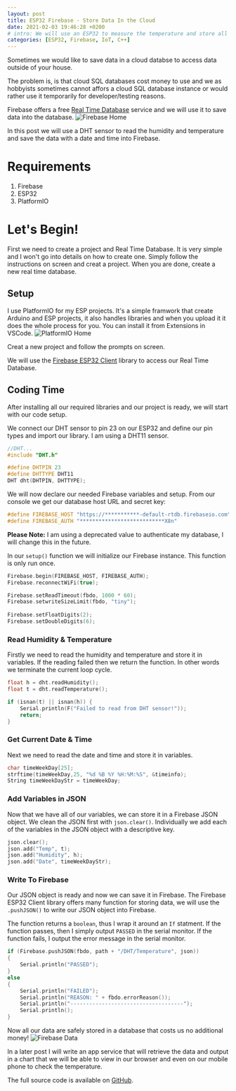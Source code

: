 ```yaml
---
layout: post
title: ESP32 Firebase - Store Data In the Cloud
date: 2021-02-03 19:46:28 +0200
# intro: We will use an ESP32 to measure the temperature and store all reading in a Firebase Realtime Database.
categories: [ESP32, Firebase, IoT, C++]
---
```


Sometimes we would like to save data in a cloud databse to access data outside of your house.

The problem is, is that cloud SQL databases cost money to use and we as hobbyists sometimes cannot affors a cloud SQL database instance or would rather use it temporarily for developer/testing reasons.

Firebase offers a free [Real Time Database](https://en.wikipedia.org/wiki/Real-time_database#:~:text=A%20real%2Dtime%20database%20is,very%20rapidly%20and%20is%20dynamic.) service and we will use it to save data into the database.
![Firebase Home](https://user-images.githubusercontent.com/17809351/106787652-a6693500-6658-11eb-94d0-e31d157ef444.png)

In this post we will use a DHT sensor to read the humidity and temperature and save the data with a date and time into Firebase.

# Requirements
1. Firebase
2. ESP32
3. PlatformIO

# Let's Begin!
First we need to create a project and Real Time Database. It is very simple and I won't go into details on how to create one. Simply follow the instructions on screen and creat a project. When you are done, create a new real time database.

## Setup

I use PlatformIO for my ESP projects. It's a simple framwork that create Arduino and ESP projects, it also handles libraries and when you upload it it does the whole process for you. You can install it from Extensions in VSCode.
![PlatformIO Home](https://user-images.githubusercontent.com/17809351/106788125-39a26a80-6659-11eb-8110-d49b27d6e659.png)

Creat a new project and follow the prompts on screen.

We will use the [Firebase ESP32 Client](https://github.com/mobizt/Firebase-ESP32) library to access our Real Time Database.

## Coding Time
After installing all our required libraries and our project is ready, we will start with our code setup.

We connect our DHT sensor to pin 23 on our ESP32 and define our pin types and import our library. I am using a DHT11 sensor.
```cpp
//DHT...
#include "DHT.h"

#define DHTPIN 23     
#define DHTTYPE DHT11
DHT dht(DHTPIN, DHTTYPE);
```

We will now declare our needed Firebase variables and setup. From our console we get our database host URL and secret key:
```cpp
#define FIREBASE_HOST "https://***********-default-rtdb.firebaseio.com"
#define FIREBASE_AUTH "***************************X8n"
```
**Please Note:** I am using a deprecated value to authenticate my database, I will change this in the future.

In our `setup()` function we will initialize our Firebase instance. This function is only run once.
```cpp
Firebase.begin(FIREBASE_HOST, FIREBASE_AUTH);
Firebase.reconnectWiFi(true);

Firebase.setReadTimeout(fbdo, 1000 * 60);
Firebase.setwriteSizeLimit(fbdo, "tiny");
                                                                
Firebase.setFloatDigits(2);
Firebase.setDoubleDigits(6);
```

### Read Humidity & Temperature
Firstly we need to read the humidity and temperature and store it in variables. If the reading failed then we return the function. In other words we terminate the current loop cycle.
```cpp
float h = dht.readHumidity();
float t = dht.readTemperature();

if (isnan(t) || isnan(h)) {    
    Serial.println(F("Failed to read from DHT sensor!"));
    return;
}
```

### Get Current Date & Time
Next we need to read the date and time and store it in variables.
```cpp
char timeWeekDay[25];
strftime(timeWeekDay,25, "%d %B %Y %H:%M:%S", &timeinfo);
String timeWeekDayStr = timeWeekDay;
```

### Add Variables in JSON
Now that we have all of our variables, we can store it in a Firebase JSON object. We clean the JSON first with `json.clear()`. Individually we add each of the variables in the JSON object with a descriptive key.
```cpp
json.clear();
json.add("Temp", t);
json.add("Humidity", h);
json.add("Date", timeWeekDayStr);
```

### Write To Firebase
Our JSON object is ready and now we can save it in Firebase. The Firebase ESP32 Client library offers many function for storing data, we will use the `.pushJSON()` to write our JSON object into Firebase.

The function returns a `boolean`, thus I wrap it around an `If` statment. If the function passes, then I simply output `PASSED` in the serial monitor. If the function fails, I output the error message in the serial monitor.
```cpp
if (Firebase.pushJSON(fbdo, path + "/DHT/Temperature", json))
{
    Serial.println("PASSED");
}
else
{
    Serial.println("FAILED");
    Serial.println("REASON: " + fbdo.errorReason());
    Serial.println("------------------------------------");
    Serial.println();
}
```

Now all our data are safely stored in a database that costs us no additional money!
![Firebase Data](https://user-images.githubusercontent.com/17809351/106792569-f77c2780-665e-11eb-8a14-a8fd8cdb1d69.jpg)

In a later post I will write an app service that will retrieve the data and output in a chart that we will be able to view in our browser and even on our mobile phone to check the temperature.

The full source code is available on [GitHub](https://github.com/HannoVorster/ESPFirebase).